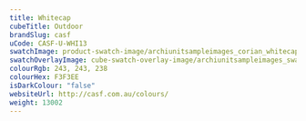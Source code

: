 ```yaml
---
title: Whitecap
cubeTitle: Outdoor
brandSlug: casf
uCode: CASF-U-WHI13
swatchImage: product-swatch-image/archiunitsampleimages_corian_whitecap.jpg
swatchOverlayImage: cube-swatch-overlay-image/archiunitsampleimages_swatch-overlay_corian.png
colourRgb: 243, 243, 238
colourHex: F3F3EE
isDarkColour: "false"
websiteUrl: http://casf.com.au/colours/
weight: 13002
---
```


